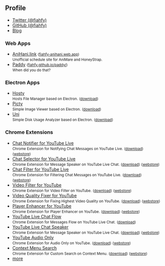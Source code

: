 <!-- markdownlint-disable first-line-h1 no-inline-html -->
## Profile

- [Twitter (@fiahfy)](https://twitter.com/fiahfy)
- [GitHub (@fiahfy)](https://github.com/fiahfy)
- [Blog](https://fiahfy.blogspot.com)

### Web Apps

- [AniHani.link](https://github.com/fiahfy/anihani-link) <small>([fiahfy-anihani.web.app](https://fiahfy-anihani.web.app))</small>  
<small>Unofficial schedule site for AniMare and HoneyStrap.</small>
- [Paddy](https://github.com/fiahfy/paddy) <small>([fiahfy.github.io/paddy/](https://fiahfy.github.io/paddy/))</small>  
<small>When did you do that?</small>

### Electron Apps

- [Hosty](https://github.com/fiahfy/hosty)  
<small>Hosts File Manager based on Electron.</small>
<small>([download](https://github.com/fiahfy/hosty/releases))</small>
- [Picty](https://github.com/fiahfy/picty)  
<small>Simple Image Viewer based on Electron.</small>
<small>([download](https://github.com/fiahfy/picty/releases))</small>
- [Uni](https://github.com/fiahfy/uni)  
<small>Simple Disk Usage Analyzer based on Electron.</small>
<small>([download](https://github.com/fiahfy/uni/releases))</small>

### Chrome Extensions

- [Chat Notifier for YouTube Live](https://github.com/fiahfy/youtube-live-chat-notifier)  
<small>Chrome Extension for Notifying Chat Messages on YouTube Live.</small>
<small>([download](https://github.com/fiahfy/youtube-live-chat-notifier/releases))</small>
<small>([webstore](https://chrome.google.com/webstore/detail/chat-notifier-for-youtube/comcgfpdgcmplihamnpfehmmgablmenl))</small>
- [Chat Selector for YouTube Live](https://github.com/fiahfy/youtube-live-chat-selector)  
<small>Chrome Extension for Message Speaker on YouTube Live Chat.</small>
<small>([download](https://github.com/fiahfy/youtube-live-chat-selector/releases))</small>
<small>([webstore](https://chrome.google.com/webstore/detail/youtube-live-chat-filter/elgbmlibcejchmmfkngbdpdmejbajkll))</small>
- [Chat Filter for YouTube Live](https://github.com/fiahfy/youtube-live-chat-filter)  
<small>Chrome Extension for Filtering Chat Messages on YouTube Live.</small>
<small>([download](https://github.com/fiahfy/youtube-live-chat-filter/releases))</small>
<small>([webstore](https://chrome.google.com/webstore/detail/chat-filter-for-youtube-l/jalcplhakmckbmlbidmbmpaegcpbejog))</small>
- [Video Filter for YouTube](https://github.com/fiahfy/youtube-video-filter)  
<small>Chrome Extension for Video Filter on YouTube.</small>
<small>([download](https://github.com/fiahfy/youtube-video-filter/releases))</small>
<small>([webstore](https://chrome.google.com/webstore/detail/video-filter-for-youtube/jgejpcldaimfhfgbjekolgcmkamkanio))</small>
- [Video Quality Fixer for YouTube](https://github.com/fiahfy/youtube-video-quality-fixer)  
<small>Chrome Extension for Fixing Highest Video Quality on YouTube.</small>
<small>([download](https://github.com/fiahfy/youtube-video-quality-fixer/releases))</small>
<small>([webstore](https://chrome.google.com/webstore/detail/video-quality-fixer-for-y/lachijbhhoeimcnjncfhhpmgfgcoagha))</small>
- [Player Enhancer for YouTube](https://github.com/fiahfy/youtube-player-enhancer)  
<small>Chrome Extension for Player Enhancer on YouTube.</small>
<small>([download](https://github.com/fiahfy/youtube-player-enhancer/releases))</small>
<small>([webstore](https://chrome.google.com/webstore/detail/player-enhancer-for-youtu/enakpddkofoddibleaedgbcpbnpoeond))</small>
- [YouTube Live Chat Flow](https://github.com/fiahfy/youtube-live-chat-flow)  
<small>Chrome Extension for Messages Flow on YouTube Live Chat.</small>
<small>([download](https://github.com/fiahfy/youtube-live-chat-flow/releases))</small>
- [YouTube Live Chat Speaker](https://github.com/fiahfy/youtube-live-chat-speaker)  
<small>Chrome Extension for Message Speaker on YouTube Live Chat.</small>
<small>([download](https://github.com/fiahfy/youtube-live-chat-speaker/releases))</small>
<small>([webstore](https://chrome.google.com/webstore/detail/youtube-live-chat-speaker/ecnpdbepgdooliaifgfkfehehojmiddd))</small>
- [YouTube Audio Only](https://github.com/fiahfy/youtube-audio-only)  
<small>Chrome Extension for Audio Only on YouTube.</small>
<small>([download](https://github.com/fiahfy/youtube-audio-only/releases))</small>
<small>([webstore](https://chrome.google.com/webstore/detail/youtube-audio-only/bcoibpphkjajfgggmbnogddhlebdhllb))</small>
- [Context Menu Search](https://github.com/fiahfy/context-menu-search)  
<small>Chrome Extension for Custom Search on Context Menu.</small>
<small>([download](https://github.com/fiahfy/context-menu-search/releases))</small>
<small>([webstore](https://chrome.google.com/webstore/detail/context-menu-search/mkpfiabbhgmffnmgdeooellnlhdnlpce))</small>
- [more](https://chrome.google.com/webstore/search/fiahfy?_category=extensions)
